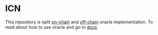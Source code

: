 # ICN

This repository is split [on-chain](contracts) and [off-chain](core) oracle implementation.
To read about how to use oracle and go to [docs](docs).
